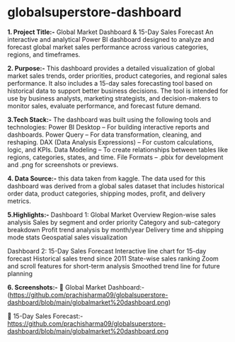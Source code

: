 # globalsuperstore-dashboard
**1. Project Title:-**
Global Market Dashboard & 15-Day Sales Forecast
An interactive and analytical Power BI dashboard designed to analyze and forecast global market sales performance across various categories, regions, and timeframes.

**2. Purpose:-**
This dashboard provides a detailed visualization of global market sales trends, order priorities, product categories, and regional sales performance. It also includes a 15-day sales forecasting tool based on historical data to support better business decisions.
The tool is intended for use by business analysts, marketing strategists, and decision-makers to monitor sales, evaluate performance, and forecast future demand.

**3.**Tech Stack**:-**
The dashboard was built using the following tools and technologies:
Power BI Desktop – For building interactive reports and dashboards.
Power Query – For data transformation, cleaning, and reshaping.
DAX (Data Analysis Expressions) – For custom calculations, logic, and KPIs.
Data Modeling – To create relationships between tables like regions, categories, states, and time.
File Formats – .pbix for development and .png for screenshots or previews.

**4. Data Source:-**
this data taken from kaggle.
The data used for this dashboard was derived from a global sales dataset that includes historical order data, product categories, shipping modes, profit, and delivery metrics.

**5.Highlights:-**
Dashboard 1: Global Market Overview
Region-wise sales analysis
Sales by segment and order priority
Category and sub-category breakdown
Profit trend analysis by month/year
Delivery time and shipping mode stats
Geospatial sales visualization

Dashboard 2: 15-Day Sales Forecast
Interactive line chart for 15-day forecast
Historical sales trend since 2011
State-wise sales ranking
Zoom and scroll features for short-term analysis
Smoothed trend line for future planning

**6. Screenshots:-**
🔹 Global Market Dashboard:-(https://github.com/prachisharma09/globalsuperstore-dashboard/blob/main/globalmarket%20dashboard.png)

🔹 15-Day Sales Forecast:-https://github.com/prachisharma09/globalsuperstore-dashboard/blob/main/globalmarket%20dashboard.png
